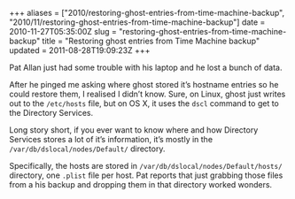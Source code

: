 +++
aliases = ["2010/restoring-ghost-entries-from-time-machine-backup", "2010/11/restoring-ghost-entries-from-time-machine-backup"]
date = 2010-11-27T05:35:00Z
slug = "restoring-ghost-entries-from-time-machine-backup"
title = "Restoring ghost entries from Time Machine backup"
updated = 2011-08-28T19:09:23Z
+++

Pat Allan just had some trouble with his laptop and he lost a bunch of
data.

After he pinged me asking where ghost stored it’s hostname entries so he
could restore them, I realised I didn’t know. Sure, on Linux, ghost just
writes out to the `/etc/hosts` file, but on OS X, it uses the `dscl`
command to get to the Directory Services.

Long story short, if you ever want to know where and how Directory
Services stores a lot of it’s information, it’s mostly in the
`/var/db/dslocal/nodes/Default/` directory.

Specifically, the hosts are stored in
`/var/db/dslocal/nodes/Default/hosts/` directory, one `.plist` file per
host. Pat reports that just grabbing those files from a his backup and
dropping them in that directory worked wonders.
